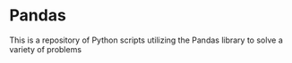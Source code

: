 # Pandas

This is a repository of Python scripts utilizing the Pandas library to solve a variety of problems
